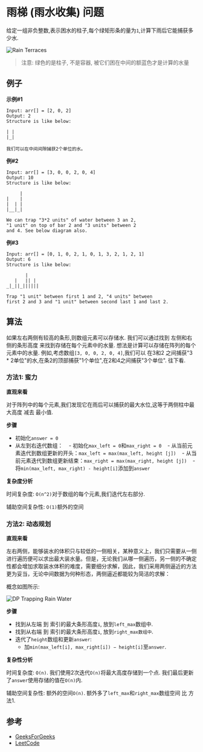 
# 雨梯 (雨水收集) 问题

给定一组非负整数,表示困水的柱子,每个绿矩形条的量为`1`,计算下雨后它能捕获多少水. 

![Rain Terraces](https://www.geeksforgeeks.org/wp-content/uploads/watertrap.png)

> 注意: 绿色的是柱子, 不是容器, 被它们困在中间的额蓝色才是计算的水量

## 例子

**示例#1**

    Input: arr[] = [2, 0, 2]
    Output: 2
    Structure is like below:

    | |
    |_|

    我们可以在中间间隙捕获2个单位的水。

**例#2**

    Input: arr[] = [3, 0, 0, 2, 0, 4]
    Output: 10
    Structure is like below:

         |
    |    |
    |  | |
    |__|_| 

    We can trap "3*2 units" of water between 3 an 2,
    "1 unit" on top of bar 2 and "3 units" between 2 
    and 4. See below diagram also.

**例#3**

    Input: arr[] = [0, 1, 0, 2, 1, 0, 1, 3, 2, 1, 2, 1]
    Output: 6
    Structure is like below:

           | 
       |   || |
    _|_||_||||||

    Trap "1 unit" between first 1 and 2, "4 units" between
    first 2 and 3 and "1 unit" between second last 1 and last 2.

## 算法

如果左右两侧有较高的条形,则数组元素可以存储水. 我们可以通过找到 左侧和右侧的条形高度 来找到存储在每个元素中的水量. 想法是计算可以存储在阵列的每个元素中的水量. 例如,考虑数组`[3, 0, 0, 2, 0, 4]`,我们可以 在3和2 之间捕获"3 * 2单位"的水,在条2的顶部捕获"1个单位",在2和4之间捕获"3个单位". 往下看. 

### 方法1: 蛮力

**直观来看**

对于阵列中的每个元素,我们发现它在雨后可以捕获的最大水位,这等于两侧柱中最大高度 减去 最小值.

**步骤**

- 初始化`answer = 0`
- 从左到右迭代数组：
   - 初始化`max_left = 0`和`max_right = 0`
   - 从当前元素迭代到数组更新的开头：`max_left = max(max_left, height [j])`
   - 从当前元素迭代到数组更新结束：`max_right = max(max_right, height [j])`
   - 将`min(max_left, max_right) - height[i]`添加到`answer`

**复杂度分析**

时间复杂度: `O(n^2)`对于数组的每个元素,我们迭代左右部分. 

辅助空间复杂性: `O(1)`额外的空间

### 方法2: 动态规划 


**直观来看**

左右两侧，能够装水的体积只与较低的一侧相关，某种意义上，我们只需要从一侧进行遍历便可以求出最大装水量。但是，无论我们从哪一侧遍历，另一侧的不确定性都会增加求取装水体积的难度，需要细分求解，因此，我们采用两侧逼近的方法更为妥当，无论中间数据为何种形态，两侧逼近都能较为简洁的求解：

概念如图所示: 

![DP Trapping Rain Water](https://leetcode.com/problems/trapping-rain-water/Figures/42/trapping_rain_water.png)

**步骤**

-   找到从左端 到 索引的最大条形高度`i`, 放到`left_max`数组中. 
-   找到从右端 到 索引的最大条形高度`i`, 放到`right_max数组中`. 
-   迭代了`height`数组和更新`answer`: 
    -   加`min(max_left[i], max_right[i]) − height[i]`至`answer`. 

**复杂性分析**

时间复杂度: `O(n)`. 我们使用2次迭代`O(n)`将最大高度存储到一个点. 我们最后更新了`answer`使用存储的值在`O(n)`内. 

辅助空间复杂性: 额外的空间`O(n)`. 额外多了`left_max`和`right_max`数组空间 比 方法1. 

## 参考

-   [GeeksForGeeks](https://www.geeksforgeeks.org/trapping-rain-water/)
-   [LeetCode](https://leetcode.com/problems/trapping-rain-water/solution/)
